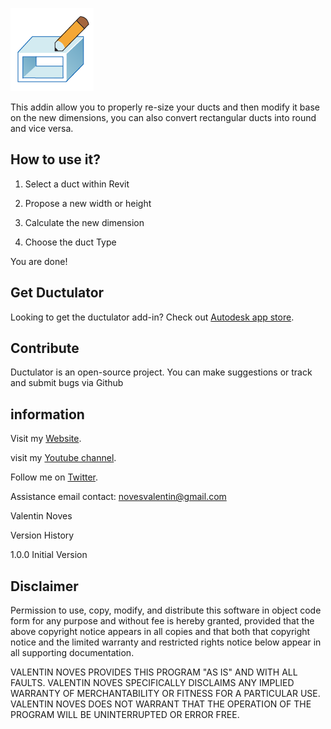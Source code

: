 ![alt text](https://github.com/vnoves/Ductulator/blob/master/Ductulator/Resources/DuctulatorPresentation-01.png)


This addin allow you to properly re-size your ducts and then modify it base on the new dimensions, you can also convert rectangular ducts into round and vice versa.


## How to use it? ##


1. Select a duct within Revit

2.  Propose a new width or height

3.  Calculate the new dimension

4.  Choose the duct Type

 

You are done! 


## Get Ductulator ##

Looking to get the ductulator add-in?  Check out [Autodesk app store](https://apps.autodesk.com/RVT/en/Detail/Index?id=6272106374266176068&appLang=en&os=Win64).


## Contribute ##

Ductulator is an open-source project.  You can make suggestions or track and submit bugs via Github


## information ##

Visit my [Website](http://www.valentinnoves.com/). 

visit my [Youtube channel](https://www.youtube.com/channel/UCp_UhkKl76_KA6WaHvWCBMg).

Follow me on [Twitter](https://twitter.com/valenoves).

Assistance email contact: novesvalentin@gmail.com 



Valentin Noves

 

Version History

​1.0.0  Initial Version


## Disclaimer ##

Permission to use, copy, modify, and distribute this software in object code form for any purpose and without fee is hereby granted, provided that the above copyright notice appears in all copies and that both that copyright notice and the limited warranty and restricted rights notice below appear in all supporting documentation.

VALENTIN NOVES PROVIDES THIS PROGRAM "AS IS" AND WITH ALL FAULTS. VALENTIN NOVES SPECIFICALLY DISCLAIMS ANY IMPLIED WARRANTY OF MERCHANTABILITY OR FITNESS FOR A PARTICULAR USE. VALENTIN NOVES DOES NOT WARRANT THAT THE OPERATION OF THE PROGRAM WILL BE UNINTERRUPTED OR ERROR FREE.
